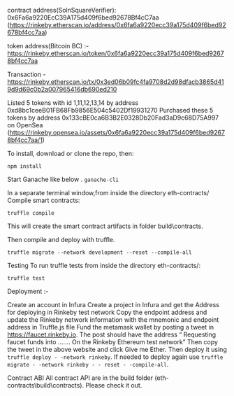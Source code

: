 contract address(SolnSquareVerifier): 0x6Fa6a9220EcC39A175d409f6bed92678Bf4cC7aa (https://rinkeby.etherscan.io/address/0x6fa6a9220ecc39a175d409f6bed92678bf4cc7aa)

token address(Bitcoin BC) :- https://rinkeby.etherscan.io/token/0x6fa6a9220ecc39a175d409f6bed92678bf4cc7aa


Transaction - https://rinkeby.etherscan.io/tx/0x3ed06b09fc4fa9708d2d98dfacb3865d419d9d69c0b2a007965416db690ed210


Listed 5 tokens with id 1,11,12,13,14 by address 0xd8bc1ceeB01FB68Fb9856E504c5402Df19931270
Purchased these 5 tokens by address 0x133cBE0ca6B3B2E0328Db20Fad3aD9c68D75A997 on OpenSea 
(https://rinkeby.opensea.io/assets/0x6fa6a9220ecc39a175d409f6bed92678bf4cc7aa/1)



To install, download or clone the repo, then:

``npm install``

Start Ganache like below .
``ganache-cli``

In a separate terminal window,from inside the directory eth-contracts/ Compile smart contracts:

``truffle compile``

This will create the smart contract artifacts in folder build\contracts.

Then compile and deploy with truffle.

``truffle migrate --network development --reset --compile-all``

Testing
To run truffle tests from inside the directory eth-contracts/:

``truffle test``

Deployment :-

Create an account in Infura
Create a project in Infura and get the Address for deploying in Rinkeby test network
Copy the endpoint address and update the Rinkeby network information with the mnemonic and endpoint address in Truffle.js file
Fund the metamask wallet by posting a tweet in https://faucet.rinkeby.io. The post should have the address “ Requesting faucet funds into ……. On the Rinkeby Ethereum test network” Then copy the tweet in the above website and click Give me Ether.
Then deploy it using `truffle deploy - -network rinkeby`. If needed to deploy again use `truffle migrate - -network rinkeby - - reset - -compile-all`.


Contract ABI
All contract API are in the build folder (eth-contracts\build\contracts). Please check it out.


